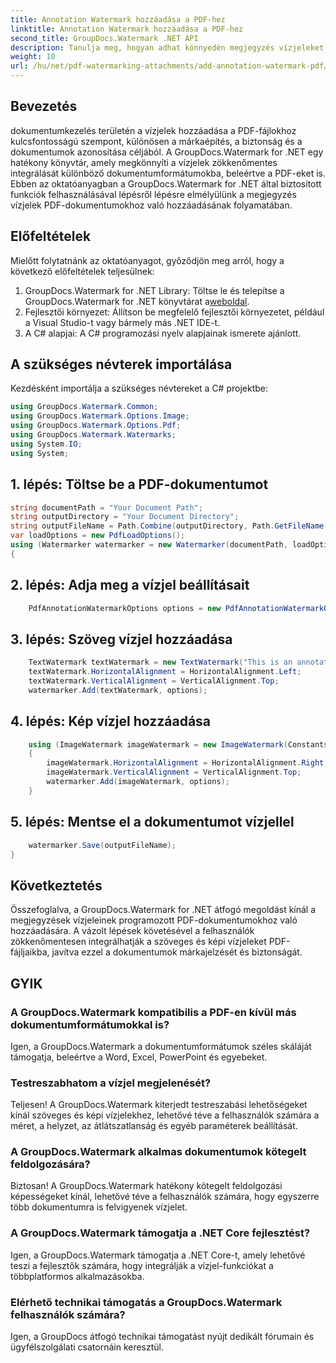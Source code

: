 ```yaml
---
title: Annotation Watermark hozzáadása a PDF-hez
linktitle: Annotation Watermark hozzáadása a PDF-hez
second_title: GroupDocs.Watermark .NET API
description: Tanulja meg, hogyan adhat könnyedén megjegyzés vízjeleket PDF-dokumentumokhoz a GroupDocs.Watermark for .NET segítségével. Egyszerűen fokozza a dokumentumok márkajelzését és biztonságát.
weight: 10
url: /hu/net/pdf-watermarking-attachments/add-annotation-watermark-pdf/
---
```

## Bevezetés
dokumentumkezelés területén a vízjelek hozzáadása a PDF-fájlokhoz kulcsfontosságú szempont, különösen a márkaépítés, a biztonság és a dokumentumok azonosítása céljából. A GroupDocs.Watermark for .NET egy hatékony könyvtár, amely megkönnyíti a vízjelek zökkenőmentes integrálását különböző dokumentumformátumokba, beleértve a PDF-eket is. Ebben az oktatóanyagban a GroupDocs.Watermark for .NET által biztosított funkciók felhasználásával lépésről lépésre elmélyülünk a megjegyzés vízjelek PDF-dokumentumokhoz való hozzáadásának folyamatában.
## Előfeltételek
Mielőtt folytatnánk az oktatóanyagot, győződjön meg arról, hogy a következő előfeltételek teljesülnek:
1.  GroupDocs.Watermark for .NET Library: Töltse le és telepítse a GroupDocs.Watermark for .NET könyvtárat a[weboldal](https://releases.groupdocs.com/Watermark/net/).
2. Fejlesztői környezet: Állítson be megfelelő fejlesztői környezetet, például a Visual Studio-t vagy bármely más .NET IDE-t.
3. A C# alapjai: A C# programozási nyelv alapjainak ismerete ajánlott.

## A szükséges névterek importálása
Kezdésként importálja a szükséges névtereket a C# projektbe:
```csharp
using GroupDocs.Watermark.Common;
using GroupDocs.Watermark.Options.Image;
using GroupDocs.Watermark.Options.Pdf;
using GroupDocs.Watermark.Watermarks;
using System.IO;
using System;
```
## 1. lépés: Töltse be a PDF-dokumentumot
```csharp
string documentPath = "Your Document Path";
string outputDirectory = "Your Document Directory";
string outputFileName = Path.Combine(outputDirectory, Path.GetFileName(documentPath));
var loadOptions = new PdfLoadOptions();
using (Watermarker watermarker = new Watermarker(documentPath, loadOptions))
{
```
## 2. lépés: Adja meg a vízjel beállításait
```csharp
	PdfAnnotationWatermarkOptions options = new PdfAnnotationWatermarkOptions();
```
## 3. lépés: Szöveg vízjel hozzáadása
```csharp
	TextWatermark textWatermark = new TextWatermark("This is an annotation watermark", new Font("Arial", 8));
	textWatermark.HorizontalAlignment = HorizontalAlignment.Left;
	textWatermark.VerticalAlignment = VerticalAlignment.Top;
	watermarker.Add(textWatermark, options);
```
## 4. lépés: Kép vízjel hozzáadása
```csharp
	using (ImageWatermark imageWatermark = new ImageWatermark(Constants.ProtectJpg))
	{
		imageWatermark.HorizontalAlignment = HorizontalAlignment.Right;
		imageWatermark.VerticalAlignment = VerticalAlignment.Top;
		watermarker.Add(imageWatermark, options);
	}
```
## 5. lépés: Mentse el a dokumentumot vízjellel
```csharp
	watermarker.Save(outputFileName);
}
```

## Következtetés
Összefoglalva, a GroupDocs.Watermark for .NET átfogó megoldást kínál a megjegyzések vízjeleinek programozott PDF-dokumentumokhoz való hozzáadására. A vázolt lépések követésével a felhasználók zökkenőmentesen integrálhatják a szöveges és képi vízjeleket PDF-fájljaikba, javítva ezzel a dokumentumok márkajelzését és biztonságát.
## GYIK
### A GroupDocs.Watermark kompatibilis a PDF-en kívül más dokumentumformátumokkal is?
Igen, a GroupDocs.Watermark a dokumentumformátumok széles skáláját támogatja, beleértve a Word, Excel, PowerPoint és egyebeket.
### Testreszabhatom a vízjel megjelenését?
Teljesen! A GroupDocs.Watermark kiterjedt testreszabási lehetőségeket kínál szöveges és képi vízjelekhez, lehetővé téve a felhasználók számára a méret, a helyzet, az átlátszatlanság és egyéb paraméterek beállítását.
### A GroupDocs.Watermark alkalmas dokumentumok kötegelt feldolgozására?
Biztosan! A GroupDocs.Watermark hatékony kötegelt feldolgozási képességeket kínál, lehetővé téve a felhasználók számára, hogy egyszerre több dokumentumra is felvigyenek vízjelet.
### A GroupDocs.Watermark támogatja a .NET Core fejlesztést?
Igen, a GroupDocs.Watermark támogatja a .NET Core-t, amely lehetővé teszi a fejlesztők számára, hogy integrálják a vízjel-funkciókat a többplatformos alkalmazásokba.
### Elérhető technikai támogatás a GroupDocs.Watermark felhasználók számára?
Igen, a GroupDocs átfogó technikai támogatást nyújt dedikált fórumain és ügyfélszolgálati csatornáin keresztül.